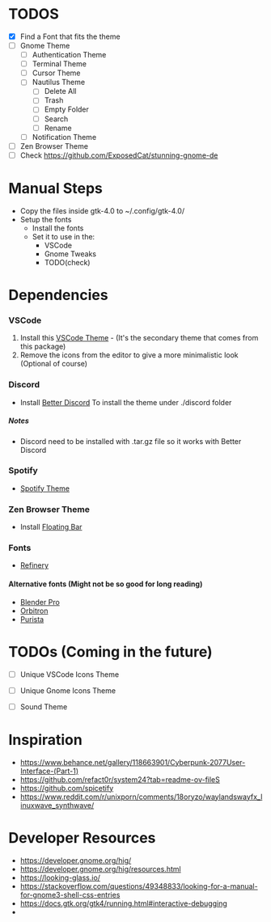 # TODOS
- [x] Find a Font that fits the theme
- [ ] Gnome Theme
  - [ ] Authentication Theme
  - [ ] Terminal Theme
  - [ ] Cursor Theme
  - [ ] Nautilus Theme
    - [ ] Delete All
    - [ ] Trash
    - [ ] Empty Folder
    - [ ] Search
    - [ ] Rename
  - [ ] Notification Theme
- [ ] Zen Browser Theme
- [ ] Check https://github.com/ExposedCat/stunning-gnome-de

# Manual Steps
- Copy the files inside gtk-4.0 to ~/.config/gtk-4.0/
- Setup the fonts
  - Install the fonts
  - Set it to use in the:
    - VSCode
    - Gnome Tweaks
    - TODO(check)

# Dependencies

### VSCode
1. Install this [VSCode Theme]() - (It's the secondary theme that comes from this package)
2. Remove the icons from the editor to give a more minimalistic look (Optional of course)

### Discord
- Install [Better Discord](https://betterdiscord.app/)
To install the theme under ./discord folder
##### Notes
- Discord need to be installed with .tar.gz file so it works with Better Discord

### Spotify
- [Spotify Theme]()

### Zen Browser Theme
- Install [Floating Bar](https://zen-browser.app/mods/67b12475-1c26-4d13-9156-297383ed8dbf)



### Fonts
- [Refinery](https://ifonts.xyz/refinery-font.html)

#### Alternative fonts (Might not be so good for long reading)
- [Blender Pro](https://en.bestfonts.pro/font/blender-pro)
- [Orbitron](https://www.theleagueofmoveabletype.com/orbitron?style=medium)
- [Purista](https://www.suitcasetype.com/fonts/purista)


# TODOs (Coming in the future)
- [ ] Unique VSCode Icons Theme
- [ ] Unique Gnome Icons Theme
- [ ] Sound Theme


# Inspiration
- https://www.behance.net/gallery/118663901/Cyberpunk-2077User-Interface-(Part-1)
- https://github.com/refact0r/system24?tab=readme-ov-fileS
- https://github.com/spicetify
- https://www.reddit.com/r/unixporn/comments/18oryzo/waylandswayfx_linuxwave_synthwave/


# Developer Resources
- https://developer.gnome.org/hig/
- https://developer.gnome.org/hig/resources.html
- https://looking-glass.io/
- https://stackoverflow.com/questions/49348833/looking-for-a-manual-for-gnome3-shell-css-entries
- https://docs.gtk.org/gtk4/running.html#interactive-debugging
- 

